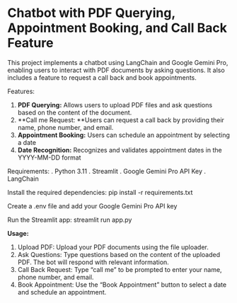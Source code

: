 # Chatbot with PDF Querying, Appointment Booking, and Call Back Feature

This project implements a chatbot using LangChain and Google Gemini Pro, enabling users to interact with PDF documents by asking questions. It also includes a feature to request a call back and book appointments.

Features:
1. **PDF Querying:** Allows users to upload PDF files and ask questions based on the content of the document.
2. 	**Call me  Request: **Users can request a call back by providing their name, phone number, and email.
3. 	**Appointment Booking:** Users can schedule an appointment by selecting a date
4. 	**Date Recognition:** Recognizes and validates appointment dates in the YYYY-MM-DD format

Requirements: 
. Python 3.11
. Streamlit
. Google Gemini Pro API Key
. LangChain

Install the required dependencies: pip install -r requirements.txt

Create a .env file and add your Google Gemini Pro API key

Run the Streamlit app:   streamlit run app.py

**Usage:**
1. Upload PDF: Upload your PDF documents using the file uploader.
2. Ask Questions: Type questions based on the content of the uploaded PDF. The bot will respond with relevant information.
3. Call Back Request: Type “call me” to be prompted to enter your name, phone number, and email.
4. Book Appointment: Use the “Book Appointment” button to select a date and schedule an appointment.

	
